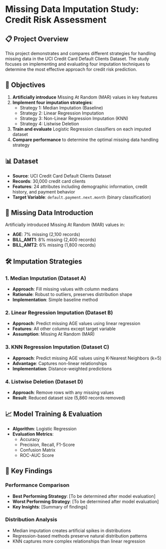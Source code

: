 # Missing Data Imputation Study: Credit Risk Assessment

## 📋 Project Overview

This project demonstrates and compares different strategies for handling missing data in the UCI Credit Card Default Clients Dataset. The study focuses on implementing and evaluating four imputation techniques to determine the most effective approach for credit risk prediction.

## 🎯 Objectives

1. **Artificially introduce** Missing At Random (MAR) values in key features
2. **Implement four imputation strategies**:
   - Strategy 1: Median Imputation (Baseline)
   - Strategy 2: Linear Regression Imputation
   - Strategy 3: Non-Linear Regression Imputation (KNN)
   - Strategy 4: Listwise Deletion
3. **Train and evaluate** Logistic Regression classifiers on each imputed dataset
4. **Compare performance** to determine the optimal missing data handling strategy

## 📊 Dataset

- **Source**: UCI Credit Card Default Clients Dataset
- **Records**: 30,000 credit card clients
- **Features**: 24 attributes including demographic information, credit history, and payment behavior
- **Target Variable**: `default.payment.next.month` (binary classification)

## 🔧 Missing Data Introduction

Artificially introduced Missing At Random (MAR) values in:
- **AGE**: 7% missing (2,100 records)
- **BILL_AMT1**: 8% missing (2,400 records)
- **BILL_AMT2**: 6% missing (1,800 records)

## 🛠️ Imputation Strategies

### 1. Median Imputation (Dataset A)
- **Approach**: Fill missing values with column medians
- **Rationale**: Robust to outliers, preserves distribution shape
- **Implementation**: Simple baseline method

### 2. Linear Regression Imputation (Dataset B)
- **Approach**: Predict missing AGE values using linear regression
- **Features**: All other columns except target variable
- **Assumption**: Missing At Random (MAR)

### 3. KNN Regression Imputation (Dataset C)
- **Approach**: Predict missing AGE values using K-Nearest Neighbors (k=5)
- **Advantage**: Captures non-linear relationships
- **Implementation**: Distance-weighted predictions

### 4. Listwise Deletion (Dataset D)
- **Approach**: Remove rows with any missing values
- **Result**: Reduced dataset size (5,860 records removed)

## 📈 Model Training & Evaluation

- **Algorithm**: Logistic Regression
- **Evaluation Metrics**:
  - Accuracy
  - Precision, Recall, F1-Score
  - Confusion Matrix
  - ROC-AUC Score

## 🚀 Key Findings

### Performance Comparison
- **Best Performing Strategy**: [To be determined after model evaluation]
- **Worst Performing Strategy**: [To be determined after model evaluation]
- **Key Insights**: [Summary of findings]

### Distribution Analysis
- Median imputation creates artificial spikes in distributions
- Regression-based methods preserve natural distribution patterns
- KNN captures more complex relationships than linear regression


